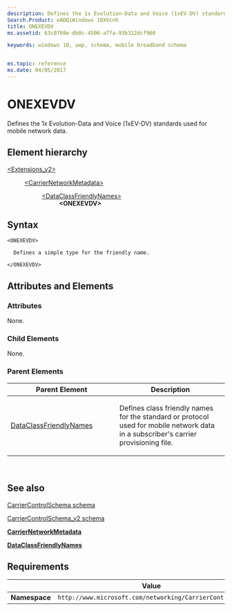 ```yaml
---
description: Defines the 1x Evolution-Data and Voice (1xEV-DV) standards used for mobile network data.
Search.Product: eADQiWindows 10XVcnh
title: ONEXEVDV
ms.assetid: 63c0768e-db8c-4506-a7fa-93b312dcf960

keywords: windows 10, uwp, schema, mobile broadband schema


ms.topic: reference
ms.date: 04/05/2017
---
```


# ONEXEVDV


Defines the 1x Evolution-Data and Voice (1xEV-DV) standards used for mobile network data.

## Element hierarchy

<dl>
<dt><a href="element-extensions-v2.md">&lt;Extensions_v2&gt;</a></dt>
<dd>
<dl>
<dt><a href="element-carriernetworkmetadata.md">&lt;CarrierNetworkMetadata&gt;</a></dt>
<dd>
<dl>
<dt><a href="element-dataclassfriendlynames.md">&lt;DataClassFriendlyNames&gt;</a></dt>
<dd><b>&lt;ONEXEVDV&gt;</b></dd>
</dl>
</dd>
</dl>
</dd>
</dl>

## Syntax

``` syntax
<ONEXEVDV>

  Defines a simple type for the friendly name.

</ONEXEVDV>
```

## Attributes and Elements


### Attributes

None.

### Child Elements

None.

### Parent Elements

<table>
<colgroup>
<col width="50%" />
<col width="50%" />
</colgroup>
<thead>
<tr class="header">
<th>Parent Element</th>
<th>Description</th>
</tr>
</thead>
<tbody>
<tr class="odd">
<td><a href="element-dataclassfriendlynames.md">DataClassFriendlyNames</a> </td>
<td><p>Defines class friendly names for the standard or protocol used for mobile network data in a subscriber's carrier provisioning file.</p></td>
</tr>
</tbody>
</table>

 

## See also


[CarrierControlSchema schema](../carriercontrolschema/schema-root.md)

[CarrierControlSchema\_v2 schema](schema-root.md)

[**CarrierNetworkMetadata**](element-carriernetworkmetadata.md)

[**DataClassFriendlyNames**](element-dataclassfriendlynames.md)

## Requirements

|          | Value        |
|----------|--------------|
| **Namespace** | `http://www.microsoft.com/networking/CarrierControl/v2` |

 

 
